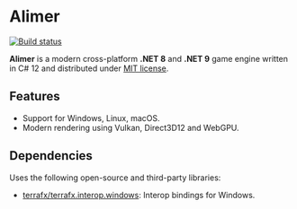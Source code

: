 # Alimer

[![Build status](https://github.com/amerkoleci/alimer/workflows/Build/badge.svg)](https://github.com/amerkoleci/alimer/actions)

**Alimer** is a modern cross-platform **.NET 8** and **.NET 9** game engine written in C# 12 and distributed under [MIT license](https://github.com/amerkoleci/alimer/blob/main/LICENSE).

## Features

* Support for Windows, Linux, macOS.
* Modern rendering using Vulkan, Direct3D12 and WebGPU.

## Dependencies

Uses the following open-source and third-party libraries:

- [terrafx/terrafx.interop.windows](https://github.com/terrafx/terrafx.interop.windows): Interop bindings for Windows.
